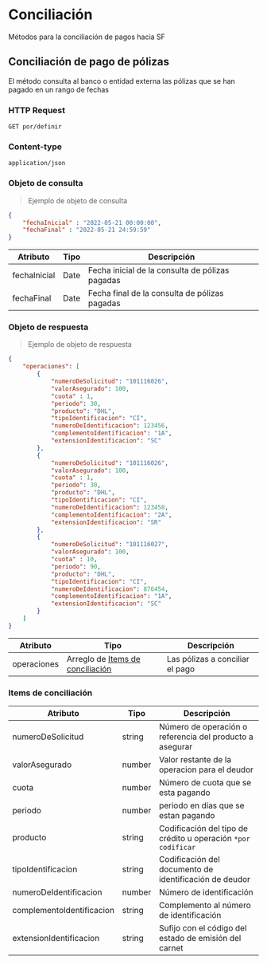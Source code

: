 # Conciliación 

Métodos para la conciliación de pagos hacia SF

## Conciliación de pago de pólizas

El método consulta al banco o entidad externa las pólizas que se han pagado en un rango de fechas

### HTTP Request
`GET por/definir`

### Content-type
`application/json`

### Objeto de consulta

> Ejemplo de objeto de consulta

```json
{
    "fechaInicial" : "2022-05-21 00:00:00",
    "fechaFinal" : "2022-05-21 24:59:59"
}
```

Atributo | Tipo | Descripción
-------- | ---- | -----------
fechaInicial | Date | Fecha inicial de la consulta de pólizas pagadas
fechaFinal | Date | Fecha final de la consulta de pólizas pagadas

### Objeto de respuesta
> Ejemplo de objeto de respuesta

```json
{
    "operaciones": [
        {
            "numeroDeSolicitud": "101116026",
            "valorAsegurado": 100,
            "cuota" : 1,
            "periodo": 30,
            "producto": "DHL",
            "tipoIdentificacion": "CI",
            "numeroDeIdentificacion": 123456,
            "complementoIdentificacion": "1A",
            "extensionIdentificacion": "SC"
        },
        {
            "numeroDeSolicitud": "101116026",
            "valorAsegurado": 100,
            "cuota" : 1,
            "periodo": 30,
            "producto": "DHL",
            "tipoIdentificacion": "CI",
            "numeroDeIdentificacion": 123458,
            "complementoIdentificacion": "2A",
            "extensionIdentificacion": "SR"
        },
        {
            "numeroDeSolicitud": "101116027",
            "valorAsegurado": 100,
            "cuota" : 10,
            "periodo": 90,
            "producto": "DHL",
            "tipoIdentificacion": "CI",
            "numeroDeIdentificacion": 876454,
            "complementoIdentificacion": "1A",
            "extensionIdentificacion": "SC"
        }
    ]
}
```

Atributo | Tipo | Descripción
-------- | ---- | -----------
operaciones | Arreglo de [Items de conciliación](#items-de-conciliacion) | Las pólizas a conciliar el pago

### Items de conciliación

Atributo | Tipo | Descripción
-------- | ---- | -----------
numeroDeSolicitud | string | Número de operación o referencia del producto a asegurar
valorAsegurado | number | Valor restante de la operacion para el deudor
cuota | number | Número de cuota que se esta pagando
periodo | number | periodo en días que se estan pagando
producto | string | Codificación del tipo de crédito u operación `*por codificar`
tipoIdentificacion | string | Codificación del documento de identificación de deudor
numeroDeIdentificacion | number | Número de identificación
complementoIdentificacion | string | Complemento al número de identificación
extensionIdentificacion | string | Sufijo con el código del estado de emisión del carnet